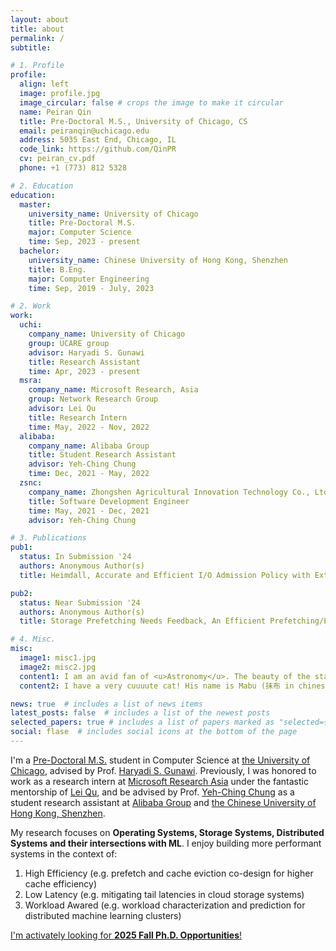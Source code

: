 ```yaml
---
layout: about
title: about
permalink: /
subtitle:

# 1. Profile
profile:
  align: left
  image: profile.jpg
  image_circular: false # crops the image to make it circular
  name: Peiran Qin
  title: Pre-Doctoral M.S., University of Chicago, CS
  email: peiranqin@uchicago.edu
  address: 5035 East End, Chicago, IL
  code_link: https://github.com/QinPR
  cv: peiran_cv.pdf
  phone: +1 (773) 812 5328

# 2. Education
education:
  master:
    university_name: University of Chicago
    title: Pre-Doctoral M.S.
    major: Computer Science
    time: Sep, 2023 - present
  bachelor:
    university_name: Chinese University of Hong Kong, Shenzhen
    title: B.Eng.
    major: Computer Engineering
    time: Sep, 2019 - July, 2023

# 2. Work
work:
  uchi:
    company_name: University of Chicago
    group: UCARE group
    advisor: Haryadi S. Gunawi
    title: Research Assistant
    time: Apr, 2023 - present
  msra:
    company_name: Microsoft Research, Asia
    group: Network Research Group
    advisor: Lei Qu
    title: Research Intern
    time: May, 2022 - Nov, 2022
  alibaba:
    company_name: Alibaba Group
    title: Student Research Assistant
    advisor: Yeh-Ching Chung
    time: Dec, 2021 - May, 2022
  zsnc:
    company_name: Zhongshen Agricultural Innovation Technology Co., Ltd
    title: Software Development Engineer
    time: May, 2021 - Dec, 2021
    advisor: Yeh-Ching Chung

# 3. Publications
pub1:
  status: In Submission '24
  authors: Anonymous Author(s)
  title: Heimdall, Accurate and Efficient I/O Admission Policy with Extensive Machine Learning Pipeline

pub2:
  status: Near Submission '24
  authors: Anonymous Author(s)
  title: Storage Prefetching Needs Feedback, An Efficient Prefetching/Eviction Co-Design with Small Cache Footprints [Temporary Title]

# 4. Misc.
misc:
  image1: misc1.jpg
  image2: misc2.jpg
  content1: I am an avid fan of <u>Astronomy</u>. The beauty of the starry night sky amazes me a lot. I joint astronomy club during my middle school, high school, and college years, and won the gold medal in the China National Astronomy Olympiad (CNAO '18).
  content2: I have a very cuuuute cat! His name is Mabu (抹布 in chinese).

news: true  # includes a list of news items
latest_posts: false  # includes a list of the newest posts
selected_papers: true # includes a list of papers marked as "selected={true}"
social: flase  # includes social icons at the bottom of the page
---
```


I'm a [Pre-Doctoral M.S.](https://cs.uchicago.edu/mpcs-pre-doctoral-program/) student in Computer Science at [the University of Chicago](https://www.uchicago.edu/), advised by Prof. [Haryadi S. Gunawi](http://people.cs.uchicago.edu/~haryadi/).  Previously, I was honored to work as a research intern at [Microsoft Research Asia](https://www.microsoft.com/en-us/research/lab/microsoft-research-asia/) under the fantastic mentorship of [Lei Qu](https://www.microsoft.com/en-us/research/people/lequ/), and be advised by Prof. [Yeh-Ching Chung](http://www.cs.nthu.edu.tw/~ychung/) as a student research assistant at [Alibaba Group](https://damo.alibaba.com/?language=en) and [the Chinese University of Hong Kong, Shenzhen](https://www.cuhk.edu.cn/en). 

My research focuses on **Operating Systems, Storage Systems, Distributed Systems and their intersections with ML**. I enjoy building more performant systems in the context of:  
1. High Efficiency (e.g. prefetch and cache eviction co-design for higher cache efficiency)  
2. Low Latency (e.g. mitigating tail latencies in cloud storage systems)  
3. Workload Awared (e.g. workload characterization and prediction for distributed machine learning clusters)  
  
<u>I'm activately looking for <strong>2025 Fall Ph.D. Opportunities</strong>!</u>

